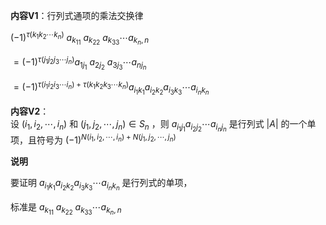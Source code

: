 **内容V1**：行列式通项的乘法交换律  
  
$(-1)^{\tau{(k_1k_2\cdots k_n)}}\  
a_{k_11}\ a_{k_22}\ a_{k_33}\cdots a_{k_n,n}$  
  
$=(-1)^{\tau(j_1j_2j_3\cdots j_n)}a_{1j_1}\ a_{2j_2}\ a_{3j_3}\cdots a_{nj_n}$  
  
$=(-1)^{\tau(i_1i_2i_3\cdots i_n)+\tau(k_1k_2k_3\cdots k_n)}a_{i_1k_1}a_{i_2k_2}a_{i_3k_3}\cdots a_{i_nk_n}$  
  
**内容V2**：  
设 $(i_1,i_2,\cdots,i_n)$ 和 $(j_1,j_2,\cdots,j_n)\in S_n$ ，则 $a_{i_1j_1}a_{i_2j_2}\cdots a_{i_nj_n}$ 是行列式 $|A|$ 的一个单项，且符号为 $(-1)^{N(i_1,i_2,\cdots,i_n)+N(j_1,j_2,\cdots,j_n)}$  
  
**说明**  
  
要证明 $a_{i_1k_1}a_{i_2k_2}a_{i_3k_3}\cdots a_{i_nk_n}$ 是行列式的单项，  
  
标准是 $a_{k_11}\ a_{k_22}\ a_{k_33}\cdots a_{k_n,n}$  
  
